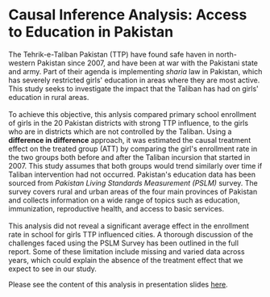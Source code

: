# Causal Inference Analysis: Access to Education in Pakistan
The Tehrik-e-Taliban Pakistan (TTP) have found safe haven in north-western Pakistan since 2007, and have been at war with the Pakistani state and army. Part of their agenda is implementing *sharia* law in Pakistan, which has severely restricted girls' education in areas where they are most active. This study seeks to investigate the impact that the Taliban has had on girls' education in rural areas.
<br>
<br>
To achieve this objective, this anlysis compared primary school enrollment of girls in the 20 Pakistan districts with strong TTP influence, to the girls who are in districts which are not controlled by the Taliban. Using a **difference in difference** approach, it was estimated the causal treatment effect on the treated group (ATT) by comparing the girl's enrollment rate in the two groups both before and after the Taliban incursion that started in 2007. This study assumes that both groups would trend similarly over time if Taliban intervention had not occurred. Pakistan's education data has been sourced from *Pakistan Living Standards Measurement (PSLM)* survey. The survey covers rural and urban areas of the four main provinces of Pakistan and collects information on a wide range of topics such as education, immunization, reproductive health, and access to basic services. 
<br>
<br>
This analysis did not reveal a significant average effect in the enrollment rate in school for girls TTP influenced cities. A thorough discussion of the challenges faced using the PSLM Survey has been outlined in the full report. Some of these limitation include missing and varied data across years, which could explain the absence of the treatment effect that we expect to see in our study.

Please see the content of this analysis in presentation slides [here](https://github.com/clarissaache/access-to-education-causal-inference-analysis/blob/22b46c603b16ac909b6b585d7388f02c7ec6e006/40-docs/Final_presentations_V_final.pdf).

